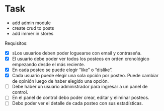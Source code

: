 # Task
- add admin module
- create crud to posts
- add immer in stores
  
Requisitos:
- [x] sLos usuarios deben poder loguearse con email y contraseña.
- [x] El usuario debe poder ver todos los posteos en orden cronológico empezando desde el
más reciente.
- [x] En cada posteo se puede elegir “like” o “dislike”.
- [x] Cada usuario puede elegir una sola opción por posteo. Puede cambiar de opinión luego
de haber elegido una opción.
- [ ] Debe haber un usuario administrador para ingresar a un panel de control.
- [ ] En el panel de control debo poder crear, editar y eliminar posteos.
- [ ] Debo poder ver el detalle de cada posteo con sus estadísticas.